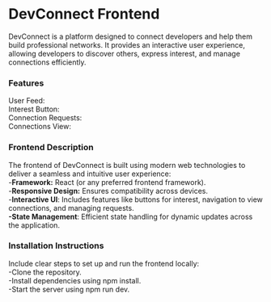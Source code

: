 # DevConnect Frontend
DevConnect is a platform designed to connect developers and help them build professional networks. It provides an interactive user experience, allowing developers to discover others, express interest, and manage connections efficiently.

### Features
User Feed: \
Interest Button:\
Connection Requests: \
Connections View: 

### Frontend Description
The frontend of DevConnect is built using modern web technologies to deliver a seamless and intuitive user experience:\
-**Framework:** React (or any preferred frontend framework).\
-**Responsive Design:** Ensures compatibility across devices.\
-**Interactive UI**: Includes features like buttons for interest, navigation to view connections, and managing requests.\
**-State Management**: Efficient state handling for dynamic updates across the application.

### Installation Instructions
Include clear steps to set up and run the frontend locally:\
-Clone the repository.\
-Install dependencies using npm install.\
-Start the server using npm run dev.
